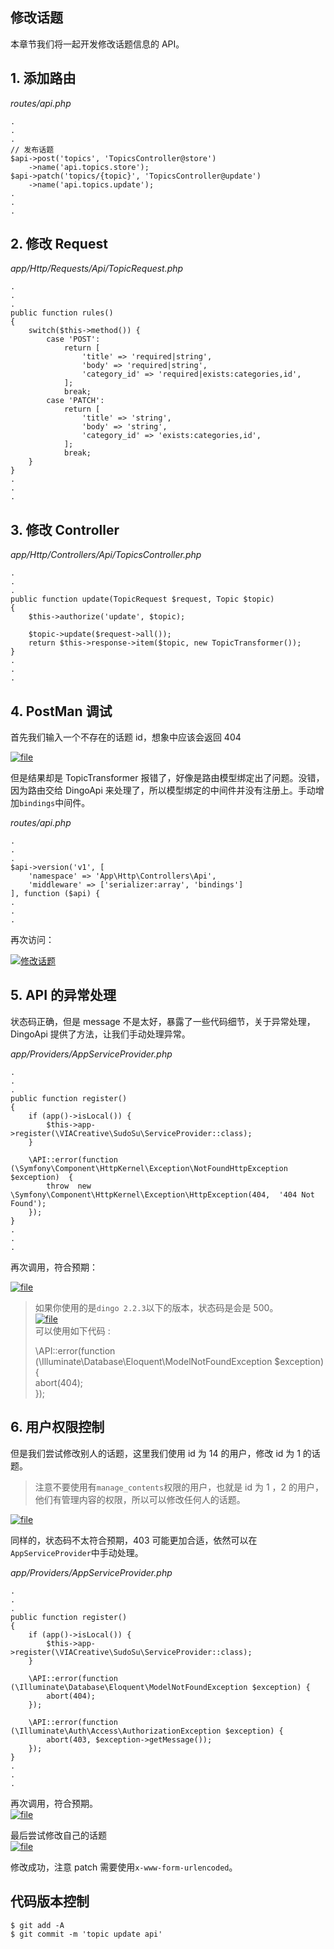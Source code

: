## 修改话题

本章节我们将一起开发修改话题信息的 API。

## 1. 添加路由

_routes/api.php_

```
.
.
.
// 发布话题
$api->post('topics', 'TopicsController@store')
    ->name('api.topics.store');
$api->patch('topics/{topic}', 'TopicsController@update')
    ->name('api.topics.update');
.
.
.
```

## 2. 修改 Request

_app/Http/Requests/Api/TopicRequest.php_

```
.
.
.
public function rules()
{
    switch($this->method()) {
        case 'POST':
            return [
                'title' => 'required|string',
                'body' => 'required|string',
                'category_id' => 'required|exists:categories,id',
            ];
            break;
        case 'PATCH':
            return [
                'title' => 'string',
                'body' => 'string',
                'category_id' => 'exists:categories,id',
            ];
            break;
    }
}
.
.
.
```

## 3. 修改 Controller

_app/Http/Controllers/Api/TopicsController.php_

```
.
.
.
public function update(TopicRequest $request, Topic $topic)
{
    $this->authorize('update', $topic);

    $topic->update($request->all());
    return $this->response->item($topic, new TopicTransformer());
}
.
.
.
```

## 4. PostMan 调试

首先我们输入一个不存在的话题 id，想象中应该会返回 404

[![](https://iocaffcdn.phphub.org/uploads/images/201803/13/3995/JNZk1xdZ8F.png "file")](https://iocaffcdn.phphub.org/uploads/images/201803/13/3995/JNZk1xdZ8F.png)

但是结果却是 TopicTransformer 报错了，好像是路由模型绑定出了问题。没错，因为路由交给 DingoApi 来处理了，所以模型绑定的中间件并没有注册上。手动增加`bindings`中间件。

_routes/api.php_

```
.
.
.
$api->version('v1', [
    'namespace' => 'App\Http\Controllers\Api',
    'middleware' => ['serializer:array', 'bindings']
], function ($api) {
.
.
.
```

再次访问：

[![](https://iocaffcdn.phphub.org/uploads/images/201904/15/3995/ljW1MuMa83.png!large "修改话题")](https://iocaffcdn.phphub.org/uploads/images/201904/15/3995/ljW1MuMa83.png!large)

## 5. API 的异常处理

状态码正确，但是 message 不是太好，暴露了一些代码细节，关于异常处理，DingoApi 提供了方法，让我们手动处理异常。

_app/Providers/AppServiceProvider.php_

```
.
.
.
public function register()
{
    if (app()->isLocal()) {
        $this->app->register(\VIACreative\SudoSu\ServiceProvider::class);
    }

    \API::error(function  (\Symfony\Component\HttpKernel\Exception\NotFoundHttpException  $exception)  {
        throw  new  \Symfony\Component\HttpKernel\Exception\HttpException(404,  '404 Not Found');  
    });
}
.
.
.
```

再次调用，符合预期：

[![](https://iocaffcdn.phphub.org/uploads/images/201801/22/3995/BXMjNxlxVj.png "file")](https://iocaffcdn.phphub.org/uploads/images/201801/22/3995/BXMjNxlxVj.png)

> 如果你使用的是`dingo 2.2.3`以下的版本，状态码是会是 500。  
> [![](https://iocaffcdn.phphub.org/uploads/images/201801/22/3995/CuRAuv0aNx.png "file")](https://iocaffcdn.phphub.org/uploads/images/201801/22/3995/CuRAuv0aNx.png)  
> 可以使用如下代码 :
>
> \API::error\(function \(\Illuminate\Database\Eloquent\ModelNotFoundException $exception\) {  
> abort\(404\);  
> }\);

## 6. 用户权限控制

但是我们尝试修改别人的话题，这里我们使用 id 为 14 的用户，修改 id 为 1 的话题。

> 注意不要使用有`manage_contents`权限的用户，也就是 id 为 1 ，2 的用户，他们有管理内容的权限，所以可以修改任何人的话题。

[![](https://iocaffcdn.phphub.org/uploads/images/201801/23/3995/PpXXbPIvoV.png "file")](https://iocaffcdn.phphub.org/uploads/images/201801/23/3995/PpXXbPIvoV.png)

同样的，状态码不太符合预期，403 可能更加合适，依然可以在`AppServiceProvider`中手动处理。

_app/Providers/AppServiceProvider.php_

```
.
.
.
public function register()
{
    if (app()->isLocal()) {
        $this->app->register(\VIACreative\SudoSu\ServiceProvider::class);
    }

    \API::error(function (\Illuminate\Database\Eloquent\ModelNotFoundException $exception) {
        abort(404);
    });

    \API::error(function (\Illuminate\Auth\Access\AuthorizationException $exception) {
        abort(403, $exception->getMessage());
    });
}
.
.
.
```

再次调用，符合预期。  
[![](https://iocaffcdn.phphub.org/uploads/images/201801/23/3995/rnM7hFuEdZ.png "file")](https://iocaffcdn.phphub.org/uploads/images/201801/23/3995/rnM7hFuEdZ.png)

最后尝试修改自己的话题  
[![](https://iocaffcdn.phphub.org/uploads/images/201801/23/3995/wo8dc1fOA7.png "file")](https://iocaffcdn.phphub.org/uploads/images/201801/23/3995/wo8dc1fOA7.png)

修改成功，注意 patch 需要使用`x-www-form-urlencoded`。

## 代码版本控制

```
$ git add -A
$ git commit -m 'topic update api'
```



